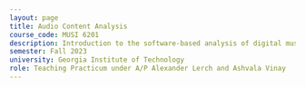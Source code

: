 ```yaml
---
layout: page
title: Audio Content Analysis
course_code: MUSI 6201
description: Introduction to the software-based analysis of digital music signals. This course covers the basic approaches for musical content analysis and teaches students to approach this class of problems and think algorithmically. Topics include pitch tracking, beat tracking, audio feature extraction, and genre classification. The classes focus is on the audio signal processing part of music information retrieval.
semester: Fall 2023
university: Georgia Institute of Technology
role: Teaching Practicum under A/P Alexander Lerch and Ashvala Vinay
---
```

